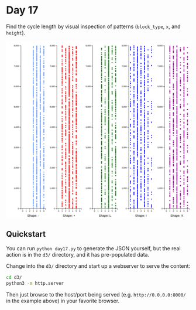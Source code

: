 # Day 17

Find the cycle length by visual inspection of patterns (`block_type`, `x`, and
`height`).

![Height by blocktype and x-position: 5k datapoints](../images/day17/5k.png)

## Quickstart

You can run `python day17.py` to generate the JSON yourself, but the real action
is in the `d3/` directory, and it has pre-populated data.

Change into the `d3/` directory and start up a webserver to serve the content:

```bash
cd d3/
python3 -m http.server
```

Then just browse to the host/port being served (e.g. `http://0.0.0.0:8000/` in
the example above) in your favorite browser.
